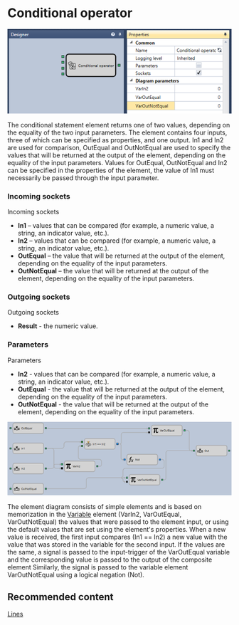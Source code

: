 # Conditional operator

![Designer The conditional operator 00](../images/Designer_conditional_operator_00.png)

The conditional statement element returns one of two values, depending on the equality of the two input parameters. The element contains four inputs, three of which can be specified as properties, and one output. In1 and In2 are used for comparison, OutEqual and OutNotEqual are used to specify the values that will be returned at the output of the element, depending on the equality of the input parameters. Values for OutEqual, OutNotEqual and In2 can be specified in the properties of the element, the value of In1 must necessarily be passed through the input parameter.

### Incoming sockets

Incoming sockets

- **In1** – values that can be compared (for example, a numeric value, a string, an indicator value, etc.).
- **In2** – values that can be compared (for example, a numeric value, a string, an indicator value, etc.).
- **OutEqual** – the value that will be returned at the output of the element, depending on the equality of the input parameters.
- **OutNotEqual** – the value that will be returned at the output of the element, depending on the equality of the input parameters.

### Outgoing sockets

Outgoing sockets

- **Result** \- the numeric value.

### Parameters

Parameters

- **In2** \- values that can be compared (for example, a numeric value, a string, an indicator value, etc.).
- **OutEqual** \- the value that will be returned at the output of the element, depending on the equality of the input parameters.
- **OutNotEqual** \- the value that will be returned at the output of the element, depending on the equality of the input parameters.

![Designer The conditional operator 01](../images/Designer_conditional_operator_01.png)

The element diagram consists of simple elements and is based on memorization in the [Variable](Designer_Variable.md) element (VarIn2, VarOutEqual, VarOutNotEqual) the values that were passed to the element input, or using the default values that are set using the element's properties. When a new value is received, the first input compares (In1 \=\= In2) a new value with the value that was stored in the variable for the second input. If the values are the same, a signal is passed to the input\-trigger of the VarOutEqual variable and the corresponding value is passed to the output of the composite element Similarly, the signal is passed to the variable element VarOutNotEqual using a logical negation (Not).

## Recommended content

[Lines](Designer_Line.md)
